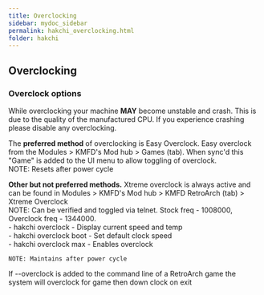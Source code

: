 ```yaml
---
title: Overclocking
sidebar: mydoc_sidebar
permalink: hakchi_overclocking.html
folder: hakchi
---
```


## Overclocking

### Overclock options  
While overclocking your machine **MAY** become unstable and crash.  This is due to the quality of the manufactured CPU.  If you experience crashing please disable any overclocking.

The **preferred method** of overclocking  is Easy Overclock.
Easy overclock from the Modules > KMFD's Mod hub > Games (tab).  When sync'd this "Game" is added to the UI menu to allow toggling  of overclock.  
NOTE: Resets after power cycle  

**Other but not preferred  methods.**
Xtreme overclock is always active and can be found in Modules > KMFD's Mod hub > KMFD RetroArch (tab) > Xtreme Overclock  
    NOTE: Can be verified  and toggled via telnet.  Stock freq - 1008000, Overclock freq - 1344000.  
       - hakchi overclock - Display current speed and temp  
       - hakchi overclock boot - Set default clock speed  
       - hakchi overclock max - Enables overclock  

    NOTE: Maintains after power cycle  

If --overclock is added to the command line of a RetroArch game the system will overclock for game then down clock on exit
